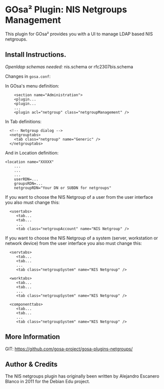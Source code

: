 # GOsa² Plugin: NIS Netgroups Management

This plugin for GOsa² provides you with a UI to manage LDAP based NIS netgroups.

## Install Instructions.

*Openldap schemas needed:* nis.schema or rfc2307bis.schema

Changes in ``gosa.conf``:

In GOsa's menu definition:

```
    <section name="Administration">
    <plugin...
    <plugin...
    ...
    <plugin acl="netgroup" class="netgroupManagement" />
```

In Tab definitions:

```
  <!-- Netgroup dialog -->
  <netgrouptabs>
    <tab class="netgroup" name="Generic" />
  </netgrouptabs>
```

And in Location definition:

```
<location name="XXXXX"
	...
	...
	...
	userRDN=...
	groupsRDN=...
	netgroupRDN="Your DN or SUBDN for netgroups"
```

If you want to choose the NIS Netgroup of a user from the user interface you also must change this:

```
  <usertabs>
     <tab...
     <tab...
     ...
     <tab class="netgroupAccount" name="NIS Netgroup" />
```

If you want to choose the NIS Netgroup of a system (server, workstation or network device) from the user interface you also must change this:

```
  <servtabs>
     <tab...
     <tab...
     ...
     <tab class="netgroupSystem" name="NIS Netgroup" />
```

```
  <worktabs>
     <tab...
     <tab...
     ...
     <tab class="netgroupSystem" name="NIS Netgroup" />
```

```
  <componenttabs>
     <tab...
     <tab...
     ...
     <tab class="netgroupSystem" name="NIS Netgroup" />
```


## More Information

GIT: https://github.com/gosa-project/gosa-plugins-netgroups/

## Author & Credits

The NIS netgroups plugin has originally been written by Alejandro
Escanero Blanco in 2011 for the Debian Edu project.
